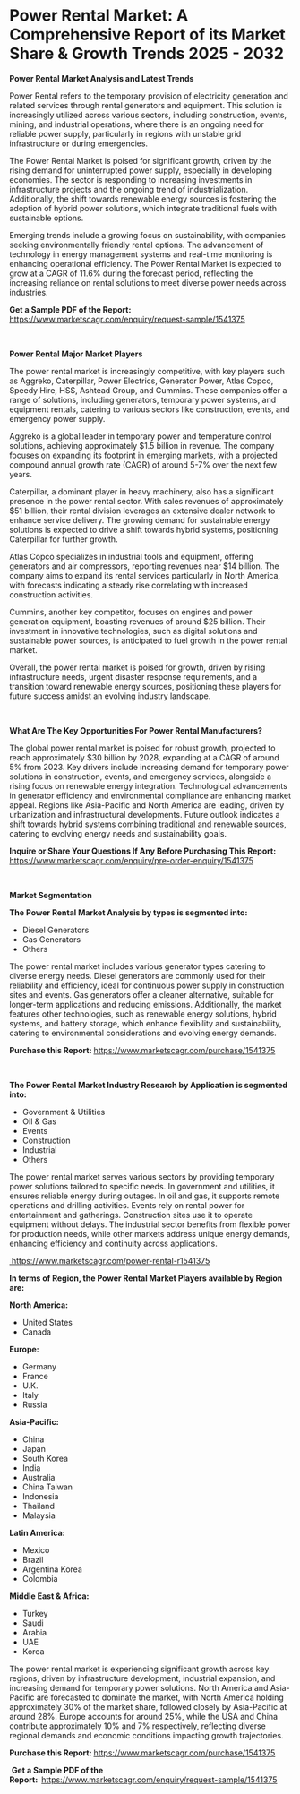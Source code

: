 <p><h1>Power Rental Market: A Comprehensive Report of its Market Share & Growth Trends 2025 - 2032</h1></p><p><strong>Power Rental Market Analysis and Latest Trends</strong></p>
<p><p>Power Rental refers to the temporary provision of electricity generation and related services through rental generators and equipment. This solution is increasingly utilized across various sectors, including construction, events, mining, and industrial operations, where there is an ongoing need for reliable power supply, particularly in regions with unstable grid infrastructure or during emergencies.</p><p>The Power Rental Market is poised for significant growth, driven by the rising demand for uninterrupted power supply, especially in developing economies. The sector is responding to increasing investments in infrastructure projects and the ongoing trend of industrialization. Additionally, the shift towards renewable energy sources is fostering the adoption of hybrid power solutions, which integrate traditional fuels with sustainable options.</p><p>Emerging trends include a growing focus on sustainability, with companies seeking environmentally friendly rental options. The advancement of technology in energy management systems and real-time monitoring is enhancing operational efficiency. The Power Rental Market is expected to grow at a CAGR of 11.6% during the forecast period, reflecting the increasing reliance on rental solutions to meet diverse power needs across industries.</p></p>
<p><strong>Get a Sample PDF of the Report:&nbsp;</strong> <a href="https://www.marketscagr.com/enquiry/request-sample/1541375?utm_campaign=3267&utm_medium=2&utm_source=Github&utm_content=ia&utm_term=16042025&utm_id=power-rental">https://www.marketscagr.com/enquiry/request-sample/1541375</a></p>
<p>&nbsp;</p>
<p><strong>Power Rental Major Market Players</strong></p>
<p><p>The power rental market is increasingly competitive, with key players such as Aggreko, Caterpillar, Power Electrics, Generator Power, Atlas Copco, Speedy Hire, HSS, Ashtead Group, and Cummins. These companies offer a range of solutions, including generators, temporary power systems, and equipment rentals, catering to various sectors like construction, events, and emergency power supply.</p><p>Aggreko is a global leader in temporary power and temperature control solutions, achieving approximately $1.5 billion in revenue. The company focuses on expanding its footprint in emerging markets, with a projected compound annual growth rate (CAGR) of around 5-7% over the next few years.</p><p>Caterpillar, a dominant player in heavy machinery, also has a significant presence in the power rental sector. With sales revenues of approximately $51 billion, their rental division leverages an extensive dealer network to enhance service delivery. The growing demand for sustainable energy solutions is expected to drive a shift towards hybrid systems, positioning Caterpillar for further growth.</p><p>Atlas Copco specializes in industrial tools and equipment, offering generators and air compressors, reporting revenues near $14 billion. The company aims to expand its rental services particularly in North America, with forecasts indicating a steady rise correlating with increased construction activities.</p><p>Cummins, another key competitor, focuses on engines and power generation equipment, boasting revenues of around $25 billion. Their investment in innovative technologies, such as digital solutions and sustainable power sources, is anticipated to fuel growth in the power rental market.</p><p>Overall, the power rental market is poised for growth, driven by rising infrastructure needs, urgent disaster response requirements, and a transition toward renewable energy sources, positioning these players for future success amidst an evolving industry landscape.</p></p>
<p>&nbsp;</p>
<p><strong>What Are The Key Opportunities For Power Rental Manufacturers?</strong></p>
<p><p>The global power rental market is poised for robust growth, projected to reach approximately $30 billion by 2028, expanding at a CAGR of around 5% from 2023. Key drivers include increasing demand for temporary power solutions in construction, events, and emergency services, alongside a rising focus on renewable energy integration. Technological advancements in generator efficiency and environmental compliance are enhancing market appeal. Regions like Asia-Pacific and North America are leading, driven by urbanization and infrastructural developments. Future outlook indicates a shift towards hybrid systems combining traditional and renewable sources, catering to evolving energy needs and sustainability goals.</p></p>
<p><strong>Inquire or Share Your Questions If Any Before Purchasing This Report:</strong> <a href="https://www.marketscagr.com/enquiry/pre-order-enquiry/1541375?utm_campaign=3267&utm_medium=2&utm_source=Github&utm_content=ia&utm_term=16042025&utm_id=power-rental">https://www.marketscagr.com/enquiry/pre-order-enquiry/1541375</a></p>
<p>&nbsp;</p>
<p><strong>Market Segmentation</strong></p>
<p><strong>The Power Rental Market Analysis by types is segmented into:</strong></p>
<p><ul><li>Diesel Generators</li><li>Gas Generators</li><li>Others</li></ul></p>
<p><p>The power rental market includes various generator types catering to diverse energy needs. Diesel generators are commonly used for their reliability and efficiency, ideal for continuous power supply in construction sites and events. Gas generators offer a cleaner alternative, suitable for longer-term applications and reducing emissions. Additionally, the market features other technologies, such as renewable energy solutions, hybrid systems, and battery storage, which enhance flexibility and sustainability, catering to environmental considerations and evolving energy demands.</p></p>
<p><strong>Purchase this Report:&nbsp;</strong><a href="https://www.marketscagr.com/purchase/1541375?utm_campaign=3267&utm_medium=2&utm_source=Github&utm_content=ia&utm_term=16042025&utm_id=power-rental">https://www.marketscagr.com/purchase/1541375</a></p>
<p>&nbsp;</p>
<p><strong>The Power Rental Market Industry Research by Application is segmented into:</strong></p>
<p><ul><li>Government & Utilities</li><li>Oil & Gas</li><li>Events</li><li>Construction</li><li>Industrial</li><li>Others</li></ul></p>
<p><p>The power rental market serves various sectors by providing temporary power solutions tailored to specific needs. In government and utilities, it ensures reliable energy during outages. In oil and gas, it supports remote operations and drilling activities. Events rely on rental power for entertainment and gatherings. Construction sites use it to operate equipment without delays. The industrial sector benefits from flexible power for production needs, while other markets address unique energy demands, enhancing efficiency and continuity across applications.</p></p>
<p><a href="https://www.marketscagr.com/power-rental-r1541375?utm_campaign=3267&utm_medium=2&utm_source=Github&utm_content=ia&utm_term=16042025&utm_id=power-rental">&nbsp;https://www.marketscagr.com/power-rental-r1541375</a></p>
<p><strong>In terms of Region, the Power Rental Market Players available by Region are:</strong></p>
<p>
    <p> <strong> North America: </strong>
        <ul>
            <li>United States</li>
            <li>Canada</li>
        </ul>
        </p> 
    <p> <strong> Europe: </strong>
        <ul>
            <li>Germany</li>
            <li>France</li>
            <li>U.K.</li>
            <li>Italy</li>
            <li>Russia</li>
        </ul>
        </p> 
    <p> <strong> Asia-Pacific: </strong>
        <ul>
            <li>China</li>
            <li>Japan</li>
            <li>South Korea</li>
            <li>India</li>
            <li>Australia</li>
            <li>China Taiwan</li>
            <li>Indonesia</li>
            <li>Thailand</li>
            <li>Malaysia</li>
        </ul>
        </p> 
    <p> <strong> Latin America: </strong>
        <ul>
            <li>Mexico</li>
            <li>Brazil</li>
            <li>Argentina Korea</li>
            <li>Colombia</li>
        </ul>
        </p> 
    <p> <strong> Middle East & Africa: </strong>
        <ul>
            <li>Turkey</li>
            <li>Saudi</li>
            <li>Arabia</li>
            <li>UAE</li>
            <li>Korea</li>
        </ul>
    </p>
    </p>
<p><p>The power rental market is experiencing significant growth across key regions, driven by infrastructure development, industrial expansion, and increasing demand for temporary power solutions. North America and Asia-Pacific are forecasted to dominate the market, with North America holding approximately 30% of the market share, followed closely by Asia-Pacific at around 28%. Europe accounts for around 25%, while the USA and China contribute approximately 10% and 7% respectively, reflecting diverse regional demands and economic conditions impacting growth trajectories.</p></p>
<p><strong>Purchase this Report: </strong><a href="https://www.marketscagr.com/purchase/1541375?utm_campaign=3267&utm_medium=2&utm_source=Github&utm_content=ia&utm_term=16042025&utm_id=power-rental">https://www.marketscagr.com/purchase/1541375</a></p>
<p>&nbsp;<strong>Get a Sample PDF of the Report:&nbsp;&nbsp;</strong><a href="https://www.marketscagr.com/enquiry/request-sample/1541375?utm_campaign=3267&utm_medium=2&utm_source=Github&utm_content=ia&utm_term=16042025&utm_id=power-rental">https://www.marketscagr.com/enquiry/request-sample/1541375</a></p>
<p><strong></strong></p>
<p><p></p><p></p><p></p></p>
